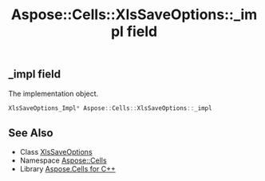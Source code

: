 ﻿---
title: Aspose::Cells::XlsSaveOptions::_impl field
linktitle: _impl
second_title: Aspose.Cells for C++ API Reference
description: 'Aspose::Cells::XlsSaveOptions::_impl field. The implementation object in C++.'
type: docs
weight: 1200
url: /cpp/aspose.cells/xlssaveoptions/_impl/
---
## _impl field


The implementation object.

```cpp
XlsSaveOptions_Impl* Aspose::Cells::XlsSaveOptions::_impl
```

## See Also

* Class [XlsSaveOptions](../)
* Namespace [Aspose::Cells](../../)
* Library [Aspose.Cells for C++](../../../)
